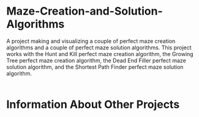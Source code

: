# Maze-Creation-and-Solution-Algorithms
A project making and visualizing a couple of perfect maze creation algorithms and a couple of perfect maze solution algorithms.
This project works with the Hunt and Kill perfect maze creation algorithm, the Growing Tree perfect maze creation algorithm, the Dead End Filler perfect maze solution algorithm, and the Shortest Path Finder perfect maze solution algorithm.
<br />
<br />
# Information About Other Projects <br />
